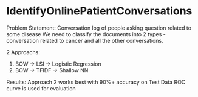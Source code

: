 # IdentifyOnlinePatientConversations

Problem Statement:
Conversation log of people asking question related to some disease
We need to classify the documents into 2 types - conversation related to cancer and all the other conversations.

2 Approachs:
1. BOW -> LSI -> Logistic Regression
2. BOW -> TFIDF -> Shallow NN

Results:
Approach 2 works best with 90%+ accuracy on Test Data
ROC curve is used for evaluation
